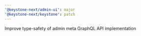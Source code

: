 ```yaml
---
'@keystone-next/admin-ui': major
'@keystone-next/keystone': patch
---
```


Improve type-safety of admin meta GraphQL API implementation
